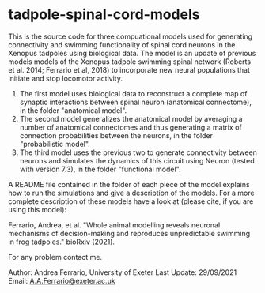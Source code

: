 # tadpole-spinal-cord-models

This is the source code for three compuational models used for generating connectivity and swimming functionality of spinal cord neurons in the Xenopus 
tadpoles using biological data. The model is an update of previous models models of the Xenopus tadpole swimming spinal network (Roberts et al. 2014; 
Ferrario et al, 2018) to incorporate new neural populations that initiate and stop locomotor activity. 

1. The first model uses biological data to reconstruct a complete map of synaptic interactions between spinal neuron (anatomical 
connectome), in the folder "anatomical model". 
2. The second model generalizes the anatomical model by averaging a number of anatomical connectomes and thus generating a matrix 
of connection probabilities between the neurons, in the folder "probabilistic model".
3. The third model uses the previous two to generate connectivity between neurons and simulates the dynamics of this circuit 
using Neuron (tested with version 7.3), in the folder "functional model".

A README file contained in the folder of each piece of the model explains how to run the simulations and give a description of the models. 
For a more complete description of these models have a look at (please cite, if you are using this model):

Ferrario, Andrea, et al. "Whole animal modelling reveals neuronal mechanisms of decision-making and reproduces unpredictable swimming in frog tadpoles." bioRxiv (2021).

For any problem contact me. 

Author: Andrea Ferrario, University of Exeter
Last Update: 29/09/2021
Email: A.A.Ferrario@exeter.ac.uk






